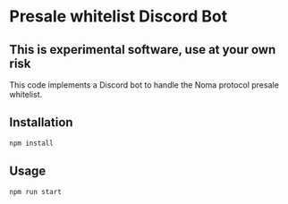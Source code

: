 # Presale whitelist Discord Bot 

## This is experimental software, use at your own risk

This code implements a Discord bot to handle the Noma protocol presale whitelist.

## Installation

```bash
npm install
```

## Usage

```bash
npm run start
```